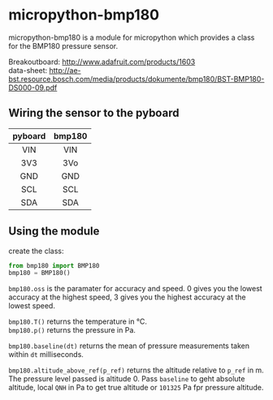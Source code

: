micropython-bmp180
==================

micropython-bmp180 is a module for micropython which provides a class for the BMP180 pressure sensor.

Breakoutboard: http://www.adafruit.com/products/1603  
data-sheet: http://ae-bst.resource.bosch.com/media/products/dokumente/bmp180/BST-BMP180-DS000-09.pdf

## Wiring the sensor to the pyboard

| pyboard| bmp180 |
|:------:|:------:|
| VIN    | VIN    |
| 3V3    | 3Vo    |
| GND    | GND    |
| SCL    | SCL    |
| SDA    | SDA    |

## Using the module

create the class:
```python
from bmp180 import BMP180
bmp180 = BMP180()
```

```bmp180.oss``` is the paramater for accuracy and speed. 0 gives you the lowest accuracy at the highest speed, 3 gives you the highest accuracy at the lowest speed.

```bmp180.T()``` returns the temperature in °C.  
```bmp180.p()``` returns the pressure in Pa.  

```bmp180.baseline(dt)``` returns the mean of pressure measurements taken within ```dt``` milliseconds.  

```bmp180.altitude_above_ref(p_ref)``` returns the altitude relative to ```p_ref``` in m. The pressure level passed is altitude 0. Pass ```baseline``` to geht absolute altitude, local ```QNH``` in Pa to get true altitude or ```101325``` Pa fpr pressure altitude.
